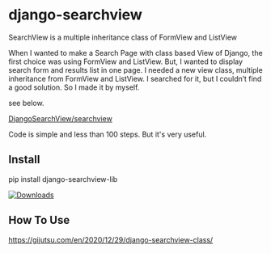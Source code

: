 # django-searchview
SearchView is a multiple inheritance class of FormView and ListView 

When I wanted to make a Search Page with class based View of Django, the first choice was using FormView and ListView.
But, I wanted to display search form and results list in one page.
I needed a new view class, multiple inheritance from FormView and ListView.
I searched for it, but I couldn’t find a good solution. So I made it by myself.

see below.

[DjangoSearchView/searchview](https://github.com/Arisophy/django-searchview/tree/master/DjangoSearchView/searchview)

Code is simple and less than 100 steps. But it's very useful.

## Install

  pip install django-searchview-lib

[![Downloads](https://static.pepy.tech/badge/django-searchview-lib)](https://pepy.tech/project/django-searchview-lib)

## How To Use

https://gijutsu.com/en/2020/12/29/django-searchview-class/

